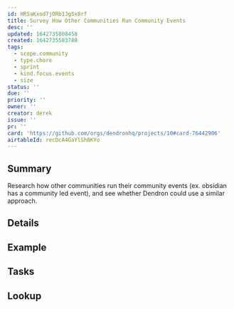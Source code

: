 ```yaml
---
id: HRSaKxod7jORb1JgSx8rf
title: Survey How Other Communities Run Community Events
desc: ''
updated: 1642735808458
created: 1642735583780
tags:
  - scope.community
  - type.chore
  - sprint
  - kind.focus.events
  - size
status: ''
due: ''
priority: ''
owner: ''
creator: derek
issue: ''
pr: ''
card: 'https://github.com/orgs/dendronhq/projects/10#card-76442906'
airtableId: recDcA4GaYlSh0KYo
---
```


## Summary

Research how other communities run their community events (ex. obsidian has a community led event), and see whether Dendron could use a similar approach.

## Details

## Example

## Tasks


## Lookup

